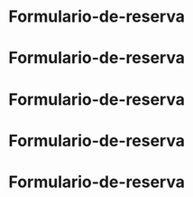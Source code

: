 # Formulario-de-reserva
# Formulario-de-reserva
# Formulario-de-reserva
# Formulario-de-reserva
# Formulario-de-reserva

